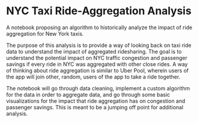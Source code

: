 # NYC Taxi Ride-Aggregation Analysis
A notebook proposing an algorithm to historically analyze the impact of ride aggregation for New York taxis.

The purpose of this analysis is to provide a way of looking back on taxi ride data to understand the impact of aggregated ridesharing. The goal is to understand the potential impact on NYC traffic congestion and passenger savings if every ride in NYC was aggregated with other close rides. A way of thinking about ride aggregation is similar to Uber Pool, wherein users of the app will join other, random, users of the app to take a ride together. 

The notebook will go through data cleaning, implement a custom algorithm for the data in order to aggregate data, and go through some basic visualizations for the impact that ride aggregation has on congestion and passenger savings. This is meant to be a jumping off point for additional analysis.
